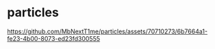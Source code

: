 # particles


https://github.com/MbNextT1me/particles/assets/70710273/6b7664a1-fe23-4b00-8073-ed23fd300555

